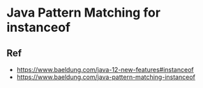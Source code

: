 # Java Pattern Matching for instanceof


## Ref
* https://www.baeldung.com/java-12-new-features#instanceof
* https://www.baeldung.com/java-pattern-matching-instanceof
